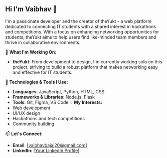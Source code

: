 ## Hi I'm Vaibhav 👋
I'm a passionate developer and the creator of theYukt - a web platform dedicated to connecting IT students with a shared interest in hackathons and competitions. With a focus on enhancing networking opportunities for students, theYukt aims to help users find like-minded team members and thrive in collaborative environments.

🌟 **What I'm Working On:**
- **theYukt**: From development to design, I'm currently working solo on this project, striving to build a robust platform that makes networking easy and effective for IT students.

🔧 **Technologies & Tools I Use:**  
- **Languages**: JavaScript, Python, HTML, CSS  
- **Frameworks & Libraries**: Node.js, Flask  
- **Tools**: Git, Figma, VS Code
💡 **My Interests:**  
- Web development  
- UI/UX design  
- Hackathons and tech competitions  
- Community building  

📫 **Let's Connect:**  
- **Email**: [vaibhavbajaj20@gmail.com]  
- **LinkedIn**: [[Your LinkedIn Profile](https://www.linkedin.com/in/vaibhav-bajaj-2005vaibhav/)]

